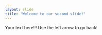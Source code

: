 ```yaml
---
layout: slide
title: "Welcome to our second slide!"
---
```

Your text here!!!
Use the left arrow to go back!